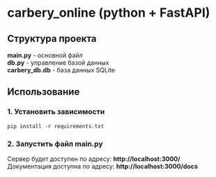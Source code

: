 # carbery_online (python + FastAPI)
## Структура проекта
**main.py** - основной файл  
**db.py** - управление базой данных  
**carbery_db.db** - база данных SQLite
## Использование
### 1. Установить зависимости
```
pip install -r requirements.txt
```
### 2. Запустить файл main.py
Сервер будет доступен по адресу: **http://localhost:3000/**  
Документация доступна по адресу: **http://localhost:3000/docs**  
